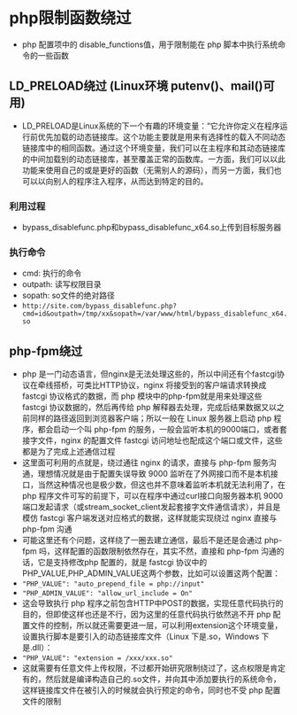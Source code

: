 # php限制函数绕过
- php 配置项中的 disable_functions值，用于限制能在 php 脚本中执行系统命令的一些函数
## LD_PRELOAD绕过 (Linux环境 putenv()、mail()可用)
- LD_PRELOAD是Linux系统的下一个有趣的环境变量：“它允许你定义在程序运行前优先加载的动态链接库。这个功能主要就是用来有选择性的载入不同动态链接库中的相同函数。通过这个环境变量，我们可以在主程序和其动态链接库的中间加载别的动态链接库，甚至覆盖正常的函数库。一方面，我们可以以此功能来使用自己的或是更好的函数（无需别人的源码），而另一方面，我们也可以以向别人的程序注入程序，从而达到特定的目的。
### 利用过程
- bypass_disablefunc.php和bypass_disablefunc_x64.so上传到目标服务器
### 执行命令
- cmd: 执行的命令
- outpath: 读写权限目录
- sopath: so文件的绝对路径
- `http://site.com/bypass_disablefunc.php?cmd=id&outpath=/tmp/xx&sopath=/var/www/html/bypass_disablefunc_x64.so`
## php-fpm绕过
- php 是一门动态语言，但nginx是无法处理这些的，所以中间还有个fastcgi协议在牵线搭桥，可类比HTTP协议，nginx 将接受到的客户端请求转换成 fastcgi 协议格式的数据，而 php 模块中的php-fpm就是用来处理这些 fastcgi 协议数据的，然后再传给 php 解释器去处理，完成后结果数据又以之前同样的路径返回到浏览器客户端；所以一般在 Linux 服务器上启动 php 程序，都会启动一个叫 php-fpm 的服务，一般会监听本机的9000端口，或者套接字文件，nginx 的配置文件 fastcgi 访问地址也配成这个端口或文件，这些都是为了完成上述通信过程
- 这里面可利用的点就是，绕过通往 nginx 的请求，直接与 php-fpm 服务沟通，理想情况就是由于配置失误导致 9000 监听在了外网接口而不是本机接口，当然这种情况也是极少数，但这也并不意味着监听本机就无法利用了，在 php 程序文件可写的前提下，可以在程序中通过curl接口向服务器本机 9000 端口发起请求（或stream_socket_client发起套接字文件通信请求），并且是模仿 fastcgi 客户端发送对应格式的数据，这样就能实现绕过 nginx 直接与 php-fpm 沟通
- 可能这里还有个问题，这样绕了一圈去建立通信，最后不是还是会通过 php-fpm 吗，这样配置的函数限制依然存在，其实不然，直接和 php-fpm 沟通的话，它是支持修改php 配置的，就是 fastcgi 协议中的PHP_VALUE,PHP_ADMIN_VALUE这两个参数，比如可以设置这两个配置：
- `"PHP_VALUE": "auto_prepend_file = php://input"`
- `"PHP_ADMIN_VALUE": "allow_url_include = On"`
- 这会导致执行 php 程序之前包含HTTP中POST的数据，实现任意代码执行的目的，但即使这样也还是不行，因为这里的任意代码执行依然逃不开 php 配置文件的控制，所以就还需要更进一层，可以利用extension这个环境变量，设置执行脚本是要引入的动态链接库文件（Linux 下是.so，Windows 下是.dll）：
- `"PHP_VALUE": "extension = /xxx/xxx.so"`
- 这就需要有任意文件上传权限，不过都开始研究限制绕过了，这点权限是肯定有的，然后就是编译构造自己的.so文件，并向其中添加要执行的系统命令，这样链接库文件在被引入的时候就会执行预定的命令，同时也不受 php 配置文件的限制